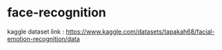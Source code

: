 # face-recognition
kaggle dataset link : https://www.kaggle.com/datasets/tapakah68/facial-emotion-recognition/data
